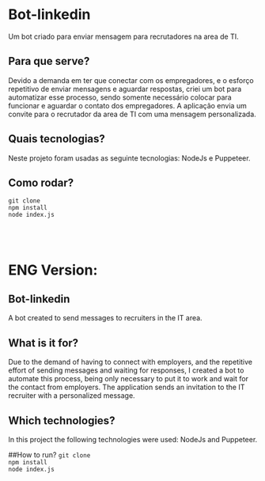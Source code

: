 # Bot-linkedin
Um bot criado para enviar mensagem para recrutadores na area de TI.

## Para que serve?
Devido a demanda em ter que conectar com os empregadores, e o esforço repetitivo de enviar mensagens e aguardar respostas, criei um bot para automatizar esse processo, sendo somente necessário colocar para funcionar e aguardar o contato dos empregadores. A aplicação envia um convite para o recrutador da area de TI com uma mensagem personalizada.

## Quais tecnologias?
Neste projeto foram usadas as seguinte tecnologias: NodeJs e Puppeteer.

## Como rodar?
`git clone` </br>
`npm install` </br>
`node index.js` </br>

</br>
</br>

# ENG Version:

## Bot-linkedin
A bot created to send messages to recruiters in the IT area.

## What is it for?
Due to the demand of having to connect with employers, and the repetitive effort of sending messages and waiting for responses, I created a bot to automate this process, being only necessary to put it to work and wait for the contact from employers. The application sends an invitation to the IT recruiter with a personalized message.

## Which technologies?
In this project the following technologies were used: NodeJs and Puppeteer.

##How to run?
`git clone` </br>
`npm install` </br>
`node index.js` </br>
